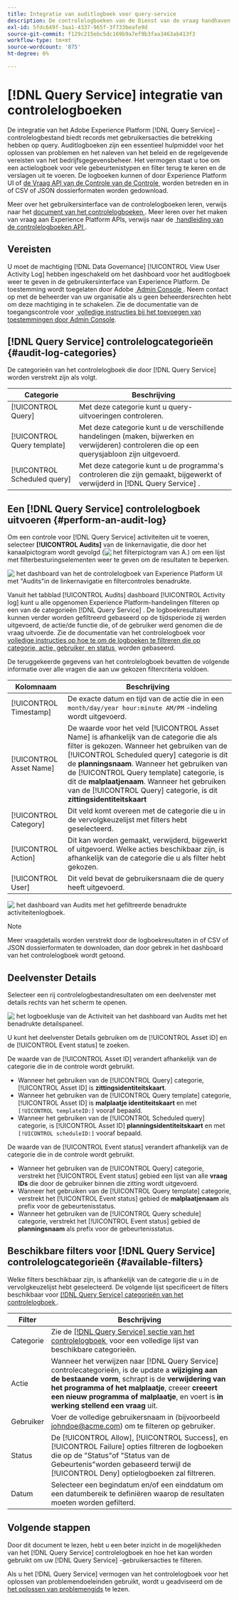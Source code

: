 ```yaml
---
title: Integratie van auditlogboek voor query-service
description: De controlelogboeken van de Dienst van de vraag handhaven verslagen voor diverse gebruikersacties om een controletraject voor het oplossen van problemenkwesties te vormen of het naleven van het beleid van het collectieve gegevensbeheer en regelgevende vereisten. Dit leerprogramma verstrekt een overzicht van de eigenschappen van het controlelogboek specifiek voor de Dienst van de Vraag.
exl-id: 5fdc649f-3aa1-4337-965f-3f733beafe9d
source-git-commit: f129c215ebc5dc169b9a7ef9b3faa3463ab413f3
workflow-type: tm+mt
source-wordcount: '875'
ht-degree: 0%

---
```


# [!DNL Query Service] integratie van controlelogboeken

De integratie van het Adobe Experience Platform [!DNL Query Service] -controlelogbestand biedt records met gebruikersacties die betrekking hebben op query. Auditlogboeken zijn een essentieel hulpmiddel voor het oplossen van problemen en het naleven van het beleid en de regelgevende vereisten van het bedrijfsgegevensbeheer. Het vermogen staat u toe om een actielogboek voor vele gebeurtenistypen en filter terug te keren en de verslagen uit te voeren. De logboeken kunnen of door Experience Platform UI of [&#x200B; de Vraag API van de Controle van de Controle &#x200B;](https://www.adobe.io/experience-platform-apis/references/audit-query/) worden betreden en in of CSV of JSON dossierformaten worden gedownload.

Meer over het gebruikersinterface van de controlelogboeken leren, verwijs naar het [&#x200B; document van het controlelogboeken &#x200B;](../../landing/governance-privacy-security/audit-logs/overview.md). Meer leren over het maken van vraag aan Experience Platform APIs, verwijs naar de [&#x200B; handleiding van de controlelogboeken API &#x200B;](../../landing/api-guide.md).

## Vereisten

U moet de machtiging [!DNL Data Governance] [!UICONTROL View User Activity Log] hebben ingeschakeld om het dashboard voor het auditlogboek weer te geven in de gebruikersinterface van Experience Platform. De toestemming wordt toegelaten door Adobe [&#x200B; Admin Console &#x200B;](https://adminconsole.adobe.com/). Neem contact op met de beheerder van uw organisatie als u geen beheerdersrechten hebt om deze machtiging in te schakelen. Zie de documentatie van de toegangscontrole voor [&#x200B; volledige instructies bij het toevoegen van toestemmingen door Admin Console &#x200B;](../../access-control/home.md).

## [!DNL Query Service] controlelogcategorieën {#audit-log-categories}

De categorieën van het controlelogboek die door [!DNL Query Service] worden verstrekt zijn als volgt.

| Categorie | Beschrijving |
|---|---|
| [!UICONTROL Query] | Met deze categorie kunt u query-uitvoeringen controleren. |
| [!UICONTROL Query template] | Met deze categorie kunt u de verschillende handelingen (maken, bijwerken en verwijderen) controleren die op een querysjabloon zijn uitgevoerd. |
| [!UICONTROL Scheduled query] | Met deze categorie kunt u de programma&#39;s controleren die zijn gemaakt, bijgewerkt of verwijderd in [!DNL Query Service] . |

## Een [!DNL Query Service] controlelogboek uitvoeren {#perform-an-audit-log}

Om een controle voor [!DNL Query Service] activiteiten uit te voeren, selecteer **[!UICONTROL Audits]** van de linkernavigatie, die door het kanaalpictogram wordt gevolgd (![&#x200B; het filterpictogram van A.](/help/images/icons/filter.png)) om een lijst met filterbesturingselementen weer te geven om de resultaten te beperken.

![&#x200B; het dashboard van het de controlelogboek van Experience Platform UI met &quot;Audits&quot;in de linkernavigatie en filtercontroles benadrukte.](../images/audit-log/filter-controls.png)

Vanuit het tabblad [!UICONTROL Audits] dashboard [!UICONTROL Activity log] kunt u alle opgenomen Experience Platform-handelingen filteren op een van de categorieën [!DNL Query Service] . De logboekresultaten kunnen verder worden gefiltreerd gebaseerd op de tijdsperiode zij werden uitgevoerd, de actie/de functie die, of de gebruiker werd genomen die de vraag uitvoerde. Zie de documentatie van het controlelogboek voor [&#x200B; volledige instructies op hoe te om de logboeken te filtreren die op categorie, actie, gebruiker, en status &#x200B;](../../landing/governance-privacy-security/audit-logs/overview.md#managing-audit-logs-in-the-ui) worden gebaseerd.

De teruggekeerde gegevens van het controlelogboek bevatten de volgende informatie over alle vragen die aan uw gekozen filtercriteria voldoen.

| Kolomnaam | Beschrijving |
|---|---|
| [!UICONTROL Timestamp] | De exacte datum en tijd van de actie die in een `month/day/year hour:minute AM/PM` -indeling wordt uitgevoerd. |
| [!UICONTROL Asset Name] | De waarde voor het veld [!UICONTROL Asset Name] is afhankelijk van de categorie die als filter is gekozen. Wanneer het gebruiken van de [!UICONTROL Scheduled query] categorie is dit de **planningsnaam**. Wanneer het gebruiken van de [!UICONTROL Query template] categorie, is dit de **malplaatjenaam**. Wanneer het gebruiken van de [!UICONTROL Query] categorie, is dit **zittingsidentiteitskaart** |
| [!UICONTROL Category] | Dit veld komt overeen met de categorie die u in de vervolgkeuzelijst met filters hebt geselecteerd. |
| [!UICONTROL Action] | Dit kan worden gemaakt, verwijderd, bijgewerkt of uitgevoerd. Welke acties beschikbaar zijn, is afhankelijk van de categorie die u als filter hebt gekozen. |
| [!UICONTROL User] | Dit veld bevat de gebruikersnaam die de query heeft uitgevoerd. |

![&#x200B; het dashboard van Audits met het gefiltreerde benadrukte activiteitenlogboek.](../images/audit-log/filtered-activity.png)

>[!NOTE]
>
>Meer vraagdetails worden verstrekt door de logboekresultaten in of CSV of JSON dossierformaten te downloaden, dan door gebrek in het dashboard van het controlelogboek wordt getoond.

## Deelvenster Details

Selecteer een rij controlelogbestandresultaten om een deelvenster met details rechts van het scherm te openen.

![&#x200B; het logboeklusje van de Activiteit van het dashboard van Audits met het benadrukte detailspaneel.](../images/audit-log/details-panel.png)

U kunt het deelvenster Details gebruiken om de [!UICONTROL Asset ID] en de [!UICONTROL Event status] te zoeken.

De waarde van de [!UICONTROL Asset ID] verandert afhankelijk van de categorie die in de controle wordt gebruikt.

* Wanneer het gebruiken van de [!UICONTROL Query] categorie, [!UICONTROL Asset ID] is **zittingsidentiteitskaart**.
* Wanneer het gebruiken van de [!UICONTROL Query template] categorie, [!UICONTROL Asset ID] is **malplaatje identiteitskaart** en met `[!UICONTROL templateID:]` vooraf bepaald.
* Wanneer het gebruiken van de [!UICONTROL Scheduled query] categorie, is [!UICONTROL Asset ID] **planningsidentiteitskaart** en met `[!UICONTROL scheduleID:]` vooraf bepaald.

De waarde van de [!UICONTROL Event status] verandert afhankelijk van de categorie die in de controle wordt gebruikt.

* Wanneer het gebruiken van de [!UICONTROL Query] categorie, verstrekt het [!UICONTROL Event status] gebied een lijst van alle **vraag IDs** die door de gebruiker binnen die zitting wordt uitgevoerd.
* Wanneer het gebruiken van de [!UICONTROL Query template] categorie, verstrekt het [!UICONTROL Event status] gebied de **malplaatjenaam** als prefix voor de gebeurtenisstatus.
* Wanneer het gebruiken van de [!UICONTROL Query schedule] categorie, verstrekt het [!UICONTROL Event status] gebied de **planningsnaam** als prefix voor de gebeurtenisstatus.

## Beschikbare filters voor [!DNL Query Service] controlelogcategorieën {#available-filters}

Welke filters beschikbaar zijn, is afhankelijk van de categorie die u in de vervolgkeuzelijst hebt geselecteerd. De volgende lijst specificeert de filters beschikbaar voor [[!DNL Query Service]  categorieën van het controlelogboek &#x200B;](#audit-log-categories).

| Filter | Beschrijving |
|---|---|
| Categorie | Zie de [[!DNL Query Service]  sectie van het controlelogboek &#x200B;](#audit-log-categories) voor een volledige lijst van beschikbare categorieën. |
| Actie | Wanneer het verwijzen naar [!DNL Query Service] controlecategorieën, is de update a **wijziging aan de bestaande vorm**, schrapt is de **verwijdering van het programma of het malplaatje**, creeer **creeert een nieuw programma of malplaatje**, en voert is **in werking stellend een vraag** uit. |
| Gebruiker | Voer de volledige gebruikersnaam in (bijvoorbeeld johndoe@acme.com) om te filteren op gebruiker. |
| Status | De [!UICONTROL Allow], [!UICONTROL Success], en [!UICONTROL Failure] opties filtreren de logboeken die op de &quot;Status&quot;of &quot;Status van de Gebeurtenis&quot;worden gebaseerd terwijl de [!UICONTROL Deny] optie **&#x200B;**&#x200B;logboeken zal filtreren. |
| Datum | Selecteer een begindatum en/of een einddatum om een datumbereik te definiëren waarop de resultaten moeten worden gefilterd. |

## Volgende stappen

Door dit document te lezen, hebt u een beter inzicht in de mogelijkheden van het [!DNL Query Service] controlelogboek en hoe het kan worden gebruikt om uw [!DNL Query Service] -gebruikersacties te filteren.

Als u het [!DNL Query Service] vermogen van het controlelogboek voor het oplossen van problemendoeleinden gebruikt, wordt u geadviseerd om de [&#x200B; het oplossen van problemengids &#x200B;](../troubleshooting-guide.md) te lezen.
